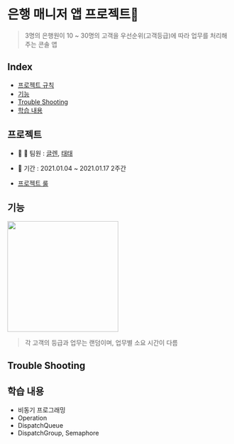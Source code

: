 # 은행 매니저 앱 프로젝트📱

 > 3명의 은행원이 10 ~ 30명의 고객을 우선순위(고객등급)에 따라 업무를 처리해주는 콘솔 앱

## Index
* [프로젝트 규칙](#프로젝트-규칙) 
* [기능](#기능)
* [Trouble Shooting](#trouble-shooting)
* [학습 내용](#학습-내용)


## 프로젝트 

- 👦 👦 팀원 : [글렌](https://github.com/innieminnie), [태태](https://github.com/uuu1101)  

- 📅 기간 : 2021.01.04 ~ 2021.01.17 2주간

- [프로젝트 룰](https://github.com/uuu1101/yagom_iOS_camp/blob/main/BankManager/ProjectRule.md)

## 기능

<img width="250" src="https://user-images.githubusercontent.com/49808034/117962192-ea578e80-b359-11eb-87bc-33537987fa2f.gif">

> 각 고객의 등급과 업무는 랜덤이며, 업무별 소요 시간이 다름

## Trouble Shooting


## 학습 내용
- 비동기 프로그래밍
- Operation
- DispatchQueue
- DispatchGroup, Semaphore
